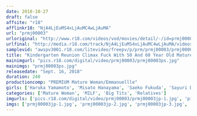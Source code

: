 ```yaml
---
date: 2018-10-27
draft: false
affsite: "r18"
afflinkr18: "NjA4LjEuMS4xLjAuMC4wLjAuMA"
url: "prmj00003"
urloriginal: "http://www.r18.com/videos/vod/movies/detail/-/id=prmj00003"
urlfinal: "http://media.r18.com/track/NjA4LjEuMS4xLjAuMC4wLjAuMA/videos/vod/movies/detail/-/id=prmj00003"
samplevid: "awspv3001.r18.com/litevideo/freepv/p/prm/prmj00003/prmj00003_dmb_w.mp4"
title: "Kindergarten Reunion Climax Fuck With 50 And 60 Year Old Mature Women"
mainimgurl: "pics.r18.com/digital/video/prmj00003/prmj00003ps.jpg"
mainimgs: "prmj00003ps.jpg"
releasedate: "Sept. 16, 2018"
duration: 240
productioncomp: "PREMIUM Mature Woman/Emmanuellle"
girls: ['Haruka Yamamoto', 'Misato Hanayama', 'Saeko Fukuda', 'Sayuri Date', 'Takako Kohara', 'Maiko Kashiwagi', 'Reiko Nagayama', 'Reika Ono', 'Yuri Asama', 'Misaki Kusama']
categories: ['Mature Woman', 'MILF', 'Big Tits', 'Relatives']
imgurls: ['pics.r18.com/digital/video/prmj00003/prmj00003jp-1.jpg', 'pics.r18.com/digital/video/prmj00003/prmj00003jp-2.jpg', 'pics.r18.com/digital/video/prmj00003/prmj00003jp-3.jpg', 'pics.r18.com/digital/video/prmj00003/prmj00003jp-4.jpg', 'pics.r18.com/digital/video/prmj00003/prmj00003jp-5.jpg', 'pics.r18.com/digital/video/prmj00003/prmj00003jp-6.jpg', 'pics.r18.com/digital/video/prmj00003/prmj00003jp-7.jpg', 'pics.r18.com/digital/video/prmj00003/prmj00003jp-8.jpg', 'pics.r18.com/digital/video/prmj00003/prmj00003jp-9.jpg', 'pics.r18.com/digital/video/prmj00003/prmj00003jp-10.jpg', 'pics.r18.com/digital/video/prmj00003/prmj00003jp-11.jpg', 'pics.r18.com/digital/video/prmj00003/prmj00003jp-12.jpg', 'pics.r18.com/digital/video/prmj00003/prmj00003jp-13.jpg', 'pics.r18.com/digital/video/prmj00003/prmj00003jp-14.jpg', 'pics.r18.com/digital/video/prmj00003/prmj00003jp-15.jpg', 'pics.r18.com/digital/video/prmj00003/prmj00003jp-16.jpg', 'pics.r18.com/digital/video/prmj00003/prmj00003jp-17.jpg', 'pics.r18.com/digital/video/prmj00003/prmj00003jp-18.jpg', 'pics.r18.com/digital/video/prmj00003/prmj00003jp-19.jpg', 'pics.r18.com/digital/video/prmj00003/prmj00003jp-20.jpg']
imgs: ['prmj00003jp-1.jpg', 'prmj00003jp-2.jpg', 'prmj00003jp-3.jpg', 'prmj00003jp-4.jpg', 'prmj00003jp-5.jpg', 'prmj00003jp-6.jpg', 'prmj00003jp-7.jpg', 'prmj00003jp-8.jpg', 'prmj00003jp-9.jpg', 'prmj00003jp-10.jpg', 'prmj00003jp-11.jpg', 'prmj00003jp-12.jpg', 'prmj00003jp-13.jpg', 'prmj00003jp-14.jpg', 'prmj00003jp-15.jpg', 'prmj00003jp-16.jpg', 'prmj00003jp-17.jpg', 'prmj00003jp-18.jpg', 'prmj00003jp-19.jpg', 'prmj00003jp-20.jpg']
---
```

